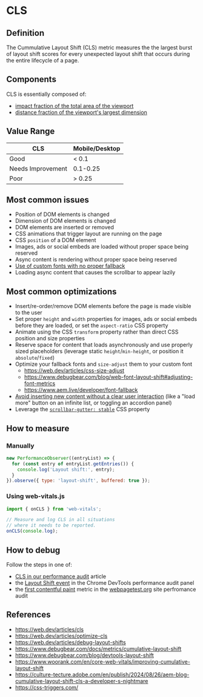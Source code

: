 # CLS

## Definition

The Cummulative Layout Shift (CLS) metric measures the the largest burst of layout shift scores for every unexpected layout shift that occurs during the entire lifecycle of a page.

## Components

CLS is essentially composed of:
- [impact fraction of the total area of the viewport](https://web.dev/articles/cls#impact-fraction)
- [distance fraction of the viewport's largest dimension](https://web.dev/articles/cls#distance-fraction)

## Value Range

| CLS               | Mobile/Desktop |
|-------------------|----------------|
| Good              | < 0.1          |
| Needs Improvement | 0.1-0.25       |
| Poor              | > 0.25         |

## Most common issues

- Position of DOM elements is changed
- Dimension of DOM elements is changed
- DOM elements are inserted or removed
- CSS animations that trigger layout are running on the page
- CSS `position` of a DOM element
- Images, ads or social embeds are loaded without proper space being reserved
- Async content is rendering without proper space being reserved
- [Use of custom fonts with no proper fallback](https://www.debugbear.com/blog/web-font-layout-shift)
- Loading async content that causes the scrollbar to appear lazily

## Most common optimizations

- Insert/re-order/remove DOM elements before the page is made visible to the user
- Set proper `height` and `width` properties for images, ads or social embeds before they are loaded, or set the `aspect-ratio` CSS property
- Animate using the CSS `transform` property rather than direct CSS position and size properties
- Reserve space for content that loads asynchronously and use properly sized placeholders (leverage static `height`/`min-height`, or position it `absolute`/`fixed`)
- Optimize your fallback fonts and `size-adjust` them to your custom font
  - https://web.dev/articles/css-size-adjust
  - https://www.debugbear.com/blog/web-font-layout-shift#adjusting-font-metrics
  - https://www.aem.live/developer/font-fallback
- [Avoid inserting new content without a clear user interaction](https://web.dev/articles/optimize-cls#avoid_inserting_new_content_without_a_user_interaction) (like a "load more" button on an infinite list, or toggling an accordion panel)
- Leverage the [`scrollbar-gutter: stable`](https://developer.mozilla.org/en-US/docs/Web/CSS/scrollbar-gutter) CSS property

## How to measure

### Manually
```js
new PerformanceObserver((entryList) => {
  for (const entry of entryList.getEntries()) {
    console.log('Layout shift:', entry);
  }
}).observe({ type: 'layout-shift', buffered: true });
```

### Using web-vitals.js

```js
import { onCLS } from 'web-vitals';

// Measure and log CLS in all situations
// where it needs to be reported.
onCLS(console.log);
```

## How to debug

Follow the steps in one of:
- [CLS in our performance audit](./performance-audit.md#cls) article
- the [Layout Shift event](https://web.dev/articles/debug-layout-shifts#devtools) in the Chrome DevTools performance audit panel
- the [first contentful paint](https://docs.webpagetest.org/getting-started/#first-contentful-paint) metric in the [webpagetest.org]() site perfromance audit


## References

- https://web.dev/articles/cls
- https://web.dev/articles/optimize-cls
- https://web.dev/articles/debug-layout-shifts
- https://www.debugbear.com/docs/metrics/cumulative-layout-shift
- https://www.debugbear.com/blog/devtools-layout-shift
- https://www.woorank.com/en/core-web-vitals/improving-cumulative-layout-shift
- https://culture-tecture.adobe.com/en/publish/2024/08/26/aem-blog-cumulative-layout-shift-cls-a-developer-s-nightmare
- https://css-triggers.com/
